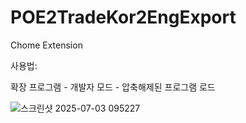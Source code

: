 # POE2TradeKor2EngExport

Chome Extension

사용법:

확장 프로그램 - 개발자 모드 - 압축해제된 프로그램 로드

![스크린샷 2025-07-03 095227](https://github.com/user-attachments/assets/bdc7413f-148b-4644-bcbd-48b20673e202)
